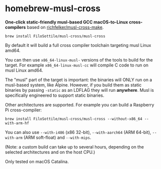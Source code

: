 # homebrew-musl-cross

**One-click static-friendly musl-based GCC macOS-to-Linux cross-compilers**
based on [richfelker/musl-cross-make](https://github.com/richfelker/musl-cross-make).

```
brew install FiloSottile/musl-cross/musl-cross
```

By default it will build a full cross compiler toolchain targeting musl Linux amd64.

You can then use `x86_64-linux-musl-` versions of the tools to build for the target.
For example `x86_64-linux-musl-cc` will compile C code to run on musl Linux amd64.

The "musl" part of the target is important: the binaries will ONLY run on a musl-based system, like Alpine.
However, if you build them as static binaries by passing `-static` as an LDFLAG they will run **anywhere**.
Musl is specifically engineered to support static binaries.

Other architectures are supported. For example you can build a Raspberry Pi cross-compiler:

```
brew install FiloSottile/musl-cross/musl-cross --without-x86_64 --with-arm-hf
```

You can also use `--with-i486` (x86 32-bit), `--with-aarch64` (ARM 64-bit), `--with-arm` (ARM soft-float) and `--with-mips`.

(Note: a custom build can take up to several hours, depending on the selected architectures and on the host CPU.)

Only tested on macOS Catalina.
